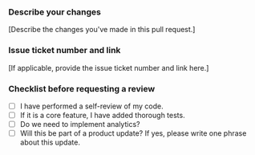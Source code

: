 ### Describe your changes

[Describe the changes you've made in this pull request.]

### Issue ticket number and link

[If applicable, provide the issue ticket number and link here.]

### Checklist before requesting a review

- [ ] I have performed a self-review of my code.
- [ ] If it is a core feature, I have added thorough tests.
- [ ] Do we need to implement analytics?
- [ ] Will this be part of a product update? If yes, please write one phrase about this update.
